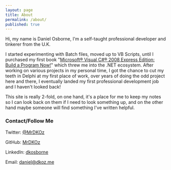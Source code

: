 ```yaml
---
layout: page
title: About
permalink: /about/
published: true
---
```


Hi, my name is Daniel Osborne, I'm a self-taught professional developer and tinkerer from the U.K.

I started experimenting with Batch files, moved up to VB Scripts, until I purchased my first book "[Microsoft® Visual C#® 2008 Express Edition: Build a Program Now!](https://www.amazon.co.uk/Microsoft%C2%AE-Visual-2008-Express-PRO-Developer/dp/0735625425)" which threw me into the .NET ecosystem. After working on various projects in my personal time, I got the chance to cut my teeth in Delphi at my first place of work, over years of doing the odd project here and there, I eventually landed my first professional development job and I haven't looked back!

This site is really 2-fold, on one hand, it's a place for me to keep my notes so I can look back on them if I need to look something up, and on the other hand maybe someone will find something I've written helpful.

### Contact/Follow Me

Twitter: [@MrDKOz](https://twitter.com/MrDKOz)

GitHub: [MrDKOz](https://github.com/mrdkoz)

LinkedIn: [dkosborne](https://www.linkedin.com/in/dkosborne/)

Email: [daniel@dkoz.me](mailto:daniel@dkoz.me)
